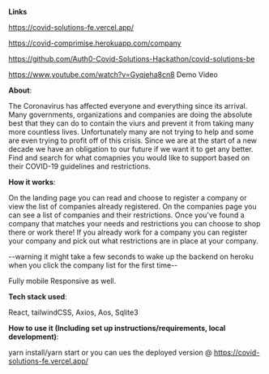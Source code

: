 **Links**


https://covid-solutions-fe.vercel.app/

https://covid-comprimise.herokuapp.com/company

https://github.com/Auth0-Covid-Solutions-Hackathon/covid-solutions-be

https://www.youtube.com/watch?v=Gyqjeha8cn8 Demo Video



<!------------------------------------------------------------------- -->

**About**:

The Coronavirus has affected everyone and everything since its arrival. Many governments, organizations and companies are doing the absolute best that they can do to contain the viurs and prevent it from taking many more countless lives. Unfortunately many are not trying to help and some are even trying to profit off of this crisis. Since we are at the start of a new decade we have an obligation to our future if we want it to get any better. Find and search for what comapnies you would like to support based on their COVID-19 guidelines and restrictions.

<!------------------------------------------------------------------- -->

**How it works**:

On the landing page you can read and choose to register a company or view the list of companies already registered. On the companies page you can see a list of companies and their restrictions. Once you've found a company that matches your needs and restrictions you can choose to shop there or work there! If you already work for a company you can register your company and pick out what restrictions are in place at your company.

--warning it might take a few seconds to wake up the backend on heroku when you click the company list for the first time--

Fully mobile Responsive as well. 


<!------------------------------------------------------------------- -->

**Tech stack used**:

React, tailwindCSS, Axios, Aos, Sqlite3


<!------------------------------------------------------------------- -->

**How to use it (Including set up instructions/requirements, local development)**:



yarn install/yarn start or you can ues the deployed version @ https://covid-solutions-fe.vercel.app/
